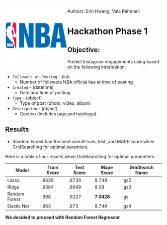 <img align="left" width="200" height="200" src="./visuals/nba.png">

Authors: Erin Hwang, Vala Rahmani




# Hackathon Phase 1

## Objective:
Predict Instagram engagements using based on the following information: 
- `Followers at Posting` - (int)
    - Number of followers NBA official has at time of posting
- `Created` - (datetime)
    - Date and time of posting 
- `Type` - (object)
    - Type of post (photo, video, album)
- `Description` - (object)
    - Caption (includes tags and hashtags)
    

## Results
- Random Forest had the best overall train, test, and MAPE score when GridSearching for optimal paramters. 

Here is a table of our results when GridSearching for optimal parameters:

|Model|Train Score|Test Score|Mape Score|GridSearch Name|
|--|--|--|--|--|
|Lasso|.9638|.8736|8.749|gs2|
|Ridge|.9384|.8949|8.08|gs3|
|Random Forest|.988|.9127|**7.0428**|gs|
|Elastic Net|.963|.873|8.749|gs4|

**We decided to proceed with Random Forest Regressor**
